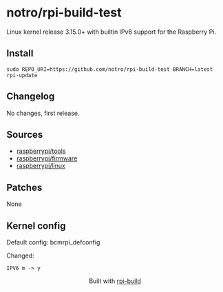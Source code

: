 notro/rpi-build-test
==========

Linux kernel release 3.15.0+ with builtin IPv6 support for the Raspberry Pi.

Install
-------

```text
sudo REPO_URI=https://github.com/notro/rpi-build-test BRANCH=latest rpi-update
```



Changelog
---------
No changes, first release.


Sources
-------
* [raspberrypi/tools](https://github.com/raspberrypi/tools/archive/108317fde2ffb56d1dc7f14ac69c42f34a49342a.tar.gz)
* [raspberrypi/firmware](https://github.com/raspberrypi/firmware/archive/e45a4a25cd6ec19912de3310194ebaf8f02676f6.tar.gz)
* [raspberrypi/linux](https://github.com/raspberrypi/linux/archive/959a708cea1c7e044032bd7e904e72dcf0a51db4.tar.gz)


Patches
--------
None

Kernel config
-------------
Default config: bcmrpi_defconfig



Changed:
```text
IPV6 m -> y
```


<p align="center">Built with <a href="https://github.com/notro/rpi-build/wiki">rpi-build</a></p>
